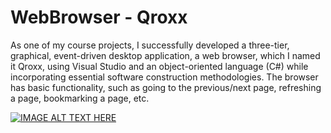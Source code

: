 # WebBrowser - Qroxx
As one of my course projects, I successfully developed a three-tier, graphical, event-driven desktop application, a web browser, which I named it Qroxx, using Visual Studio and an object-oriented language (C#) while incorporating essential software construction methodologies. The browser has basic functionality, such as going to the previous/next page, refreshing a page, bookmarking a page, etc. 

[![IMAGE ALT TEXT HERE](http://img.youtube.com/vi/AXT7y0U3zS0/0.jpg)](http://www.youtube.com/watch?v=AXT7y0U3zS0)
